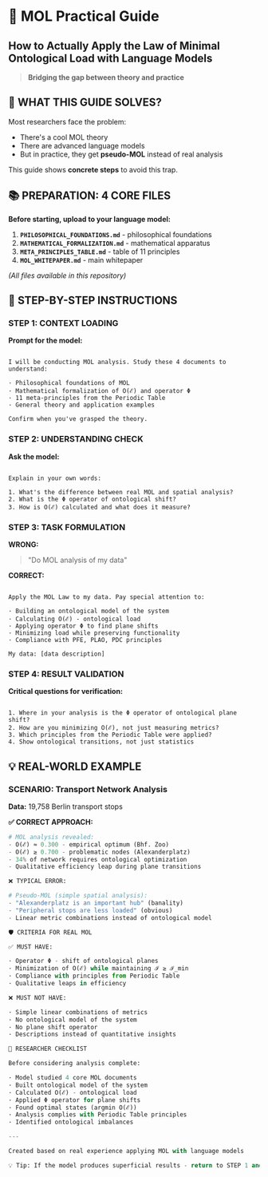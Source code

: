 # 🧠 MOL Practical Guide
## How to Actually Apply the Law of Minimal Ontological Load with Language Models

> **Bridging the gap between theory and practice**

## 🎯 WHAT THIS GUIDE SOLVES?

Most researchers face the problem:
- There's a cool MOL theory
- There are advanced language models
- But in practice, they get **pseudo-MOL** instead of real analysis

This guide shows **concrete steps** to avoid this trap.

## 📚 PREPARATION: 4 CORE FILES

**Before starting, upload to your language model:**

1. **`PHILOSOPHICAL_FOUNDATIONS.md`** - philosophical foundations
2. **`MATHEMATICAL_FORMALIZATION.md`** - mathematical apparatus  
3. **`META_PRINCIPLES_TABLE.md`** - table of 11 principles
4. **`MOL_WHITEPAPER.md`** - main whitepaper

*(All files available in this repository)*

## 🚀 STEP-BY-STEP INSTRUCTIONS

### STEP 1: CONTEXT LOADING
**Prompt for the model:**

```

I will be conducting MOL analysis. Study these 4 documents to understand:

· Philosophical foundations of MOL
· Mathematical formalization of O(ℰ) and operator Φ
· 11 meta-principles from the Periodic Table
· General theory and application examples

Confirm when you've grasped the theory.

```

### STEP 2: UNDERSTANDING CHECK
**Ask the model:**

```

Explain in your own words:

1. What's the difference between real MOL and spatial analysis?
2. What is the Φ operator of ontological shift?
3. How is O(ℰ) calculated and what does it measure?

```


### STEP 3: TASK FORMULATION
**WRONG:**
> "Do MOL analysis of my data"

**CORRECT:**

```

Apply the MOL Law to my data. Pay special attention to:

· Building an ontological model of the system
· Calculating O(ℰ) - ontological load
· Applying operator Φ to find plane shifts
· Minimizing load while preserving functionality
· Compliance with PFE, PLAO, PDC principles

My data: [data description]

```


### STEP 4: RESULT VALIDATION
**Critical questions for verification:**

```

1. Where in your analysis is the Φ operator of ontological plane shift?
2. How are you minimizing O(ℰ), not just measuring metrics?
3. Which principles from the Periodic Table were applied?
4. Show ontological transitions, not just statistics

```


## 💡 REAL-WORLD EXAMPLE

### SCENARIO: Transport Network Analysis
**Data:** 19,758 Berlin transport stops

**✅ CORRECT APPROACH:**
```python
# MOL analysis revealed:
- O(ℰ) ≈ 0.300 - empirical optimum (Bhf. Zoo)
- O(ℰ) ≥ 0.700 - problematic nodes (Alexanderplatz)  
- 34% of network requires ontological optimization
- Qualitative efficiency leap during plane transitions

❌ TYPICAL ERROR:

# Pseudo-MOL (simple spatial analysis):
- "Alexanderplatz is an important hub" (banality)
- "Peripheral stops are less loaded" (obvious)
- Linear metric combinations instead of ontological model

🛡️ CRITERIA FOR REAL MOL

✅ MUST HAVE:

· Operator Φ - shift of ontological planes
· Minimization of O(ℰ) while maintaining ℐ ≥ ℐ_min
· Compliance with principles from Periodic Table
· Qualitative leaps in efficiency

❌ MUST NOT HAVE:

· Simple linear combinations of metrics
· No ontological model of the system
· No plane shift operator
· Descriptions instead of quantitative insights

🎪 RESEARCHER CHECKLIST

Before considering analysis complete:

· Model studied 4 core MOL documents
· Built ontological model of the system
· Calculated O(ℰ) - ontological load
· Applied Φ operator for plane shifts
· Found optimal states (argmin O(ℰ))
· Analysis complies with Periodic Table principles
· Identified ontological imbalances

---

Created based on real experience applying MOL with language models

💡 Tip: If the model produces superficial results - return to STEP 1 and ensure it truly understands MOL theory.
